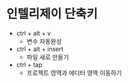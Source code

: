 # 인텔리제이 단축키

* ctrl + alt + v
    * 변수 자동완성
* ctrl + alt + insert
    * 파일 새로 만들기
* ctrl + tap
    * 프로젝트 영역과 에디터 영역 이동하기
